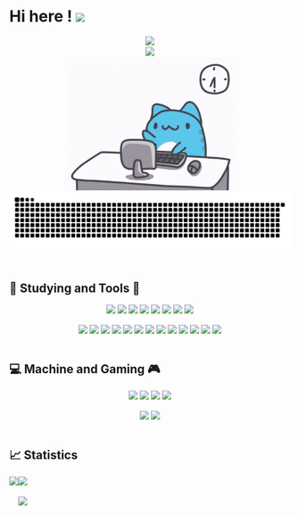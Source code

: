# Hi here ! <img src="https://raw.githubusercontent.com/iampavangandhi/iampavangandhi/master/gifs/Hi.gif" width="35px">

<div align='center'>

  <img src="https://readme-typing-svg.herokuapp.com?font=Fira+Code&pause=1000&background=FF5FC804&random=false&width=435&separator=%3C&lines=if(you+%3D+'coming')+printf('Hello');%3Cto+be+continue..." />

<br>

  <img src="https://count.getloli.com/get/@demonq0q?theme=rule34" />

<br>

  <img src="https://raw.githubusercontent.com/demonq0q/demonq0q/master/assets/tap-code.gif?raw=true" width=300/>

<br>

  <img src="https://raw.githubusercontent.com/demonq0q/demonq0q/master/assets/code-contribute.svg?raw=true">

</div>

<br>

## 💪 Studying and Tools 🔧

<div align='center'>
  <img src="https://img.shields.io/badge/html5-white?style=for-the-badge&logo=html5">
  <img src="https://img.shields.io/badge/css3-white?style=for-the-badge&logo=css3&logoColor=blue">
  <img src="https://img.shields.io/badge/JavaScript-white?style=for-the-badge&logo=JavaScript&logoColor=black">
  <img src="https://img.shields.io/badge/vue.js-white?style=for-the-badge&logo=vue.js">
  <img src="https://img.shields.io/badge/vite-white?style=for-the-badge&logo=vite">
  <img src="https://img.shields.io/badge/C-white?style=for-the-badge&logo=C&logoColor=blue">
  <img src="https://img.shields.io/badge/C%2B%2B-white?style=for-the-badge&logo=C%2B%2B&logoColor=blue">
  <img src="https://img.shields.io/badge/python-white?style=for-the-badge&logo=python">

<br>
<br>

  <img src="https://img.shields.io/badge/visaul studio code-white?style=for-the-badge&logo=visual%20studio%20code&logoColor=blue">
  <img src="https://img.shields.io/badge/github-white?style=for-the-badge&logo=github&logoColor=black">
  <img src="https://img.shields.io/badge/git-white?style=for-the-badge&logo=git&logoColor=orange">  
  <img src="https://img.shields.io/badge/anaconda-white?style=for-the-badge&logo=anaconda">
  <img src="https://img.shields.io/badge/notion-white?style=for-the-badge&logo=notion&logoColor=black">
  <img src="https://img.shields.io/badge/markdown-white?style=for-the-badge&logo=markdown&logoColor=black">
  <img src="https://img.shields.io/badge/vim-white?style=for-the-badge&logo=vim&logoColor=black">
  <img src="https://img.shields.io/badge/%20Chrome-white?style=for-the-badge&logo=Google%20Chrome">
  <img src="https://img.shields.io/badge/linux-white?style=for-the-badge&logo=linux&logoColor=black">
  <img src="https://img.shields.io/badge/node.js-white?style=for-the-badge&logo=node.js">
  <img src="https://img.shields.io/badge/vercel-white?style=for-the-badge&logo=vercel&logoColor=black">
  <img src="https://img.shields.io/badge/cloudflare-white?style=for-the-badge&logo=cloudflare">
  <img src="https://img.shields.io/badge/hexo-white?style=for-the-badge&logo=hexo">
</div>

<br>

## 💻 Machine and Gaming 🎮 

<div align='center'>
  <img src="https://img.shields.io/badge/win10-blue?style=for-the-badge&logo=windows&logoColor=blue&label=Windows&labelColor=white">
  <img src="https://img.shields.io/badge/rtx3050-green?style=for-the-badge&logo=NVIDIA&logoColor=green&label=NVIDIA&labelColor=white">
  <img src="https://img.shields.io/badge/k50-orange?style=for-the-badge&logo=xiaomi&label=xiaomi&labelColor=white">
  <img src="https://img.shields.io/badge/r7000-red?style=for-the-badge&logo=lenovo&logoColor=red&label=lenovo&labelColor=white">

<br>
<br>

  <img src="https://img.shields.io/badge/steam-black?style=for-the-badge&logo=steam&logoColor=white">
  <img src="https://img.shields.io/badge/epic games-black?style=for-the-badge&logo=epicgames&logoColor=white">
</div>

<br>

## 📈 Statistics

  <div>
    <img align="left" src="https://github-readme-stats.vercel.app/api?username=demonq0q&hide=issues&show_icons=true&theme=white&layout=compact" height=160 />
  </div>

  <div>
    <img src="https://github-readme-stats.vercel.app/api/top-langs/?username=anuraghazra&layout=compact" height=160 />
  </div>

<br>

  <img src="https://github-readme-activity-graph.vercel.app/graph?username=demonq0q&bg_color=ffffff&color=000000&line=00eeff&point=ffcf24&area=true&hide_border=true" />

<br>

